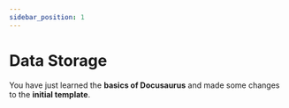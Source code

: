 ```yaml
---
sidebar_position: 1
---
```


# Data Storage

You have just learned the **basics of Docusaurus** and made some changes to the **initial template**.
